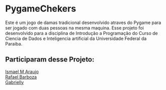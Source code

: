 # PygameChekers

Este é um jogo de damas tradicional desenvolvido atraves do Pygame para ser jogado com duas pessoas na mesma maquina. Esse projeto foi desenvolvido para a disciplina de Introdução a Programação do Curso de Ciencia de Dados e Inteligencia artificial da Universidade Federal da Paraiba. 

## Participaram desse Projeto:
<a href="https://github.com/ismael-DS/">Ismael M Araujo</a> <br> <a href="https://github.com/RBzada">Rafael Barboza</a> <br> <a href="https://github.com/Gabyzera">Gabrielly </a>